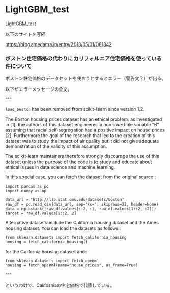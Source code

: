 # LightGBM_test
LightGBM_test

以下のサイトを写経

https://blog.amedama.jp/entry/2018/05/01/081842

### ボストン住宅価格の代わりにカリフォルニア住宅価格を使っている件について

ボストン住宅価格のデータセットを使おうとするとエラー（警告文？）が出る。

以下がエラーメッセージの全文。

"""

`load_boston` has been removed from scikit-learn since version 1.2.

The Boston housing prices dataset has an ethical problem: as
investigated in [1], the authors of this dataset engineered a
non-invertible variable "B" assuming that racial self-segregation had a
positive impact on house prices [2]. Furthermore the goal of the
research that led to the creation of this dataset was to study the
impact of air quality but it did not give adequate demonstration of the
validity of this assumption.

The scikit-learn maintainers therefore strongly discourage the use of
this dataset unless the purpose of the code is to study and educate
about ethical issues in data science and machine learning.

In this special case, you can fetch the dataset from the original
source::

    import pandas as pd
    import numpy as np

    data_url = "http://lib.stat.cmu.edu/datasets/boston"
    raw_df = pd.read_csv(data_url, sep="\s+", skiprows=22, header=None)
    data = np.hstack([raw_df.values[::2, :], raw_df.values[1::2, :2]])
    target = raw_df.values[1::2, 2]

Alternative datasets include the California housing dataset and the
Ames housing dataset. You can load the datasets as follows::

    from sklearn.datasets import fetch_california_housing
    housing = fetch_california_housing()

for the California housing dataset and::

    from sklearn.datasets import fetch_openml
    housing = fetch_openml(name="house_prices", as_frame=True)
"""

というわけで、Californiaの住宅価格で代替している。
